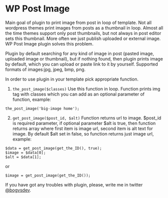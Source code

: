 # WP Post Image

Main goal of plugin to print image from post in loop of template. Not all wordpress themes print images from posts as a thumbnail in loop. Almost all the time themes support only post thumbnails, but not always in post editor sets this thumbnail. More often we just publish uploaded or external image. WP Post Image plugin solves this problem.

Plugin by default searching for any kind of image in post (pasted image, uploaded image or thumbnail), but if nothing found, then plugin prints image by default, which you can upload or paste link to it by yourself.
Supported formats of images:jpg, jpeg, bmp, png.


In order to use plugin in your template pick appropriate function.


1) `the_post_image($classes)`
Use this function in loop. Function prints img tag with classes which you can add as an optional parameter of function, example:

`the_post_image('big-image home');`



2) `get_post_image($post_id, $alt)`
Function returns url to image. $post_id is required parameter, if optional parameter $alt is true, then function returns array where first item is image url, second item is alt text for image. By default $alt set in false, so function returns just image url, example:

```
$data = get_post_image(get_the_ID(), true);
$image = $data[0];
$alt = $data[1];		
```
or

`$image = get_post_image(get_the_ID());`



If you have got any troubles with plugin, please, write me in twitter [@bogvsdev](http://twitter.com/bogvsdev).
			
